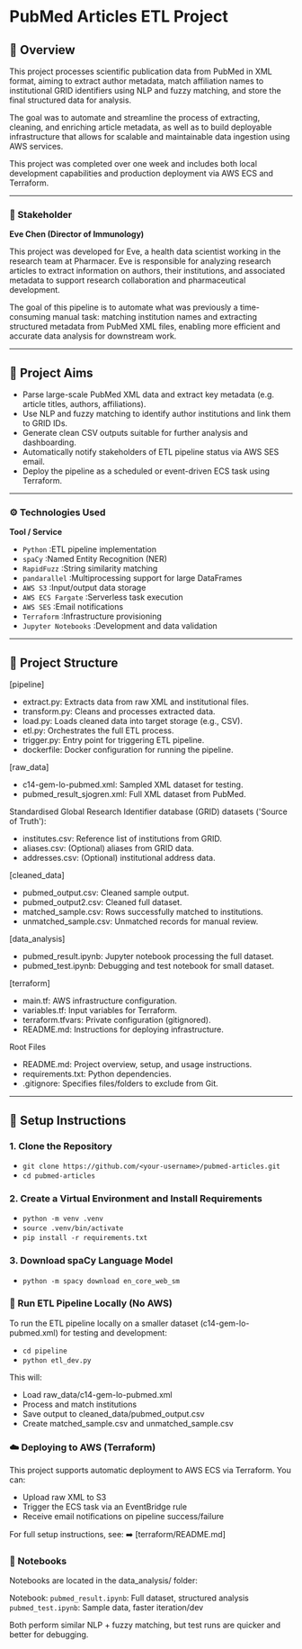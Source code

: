 # PubMed Articles ETL Project

## 🧠 Overview

This project processes scientific publication data from PubMed in XML format, aiming to extract author metadata, match affiliation names to institutional GRID identifiers using NLP and fuzzy matching, and store the final structured data for analysis.

The goal was to automate and streamline the process of extracting, cleaning, and enriching article metadata, as well as to build deployable infrastructure that allows for scalable and maintainable data ingestion using AWS services.

This project was completed over one week and includes both local development capabilities and production deployment via AWS ECS and Terraform.

---


### 📌 Stakeholder

**Eve Chen (Director of Immunology)**

This project was developed for Eve, a health data scientist working in the research team at Pharmacer. Eve is responsible for analyzing research articles to extract information on authors, their institutions, and associated metadata to support research collaboration and pharmaceutical development. 

The goal of this pipeline is to automate what was previously a time-consuming manual task: matching institution names and extracting structured metadata from PubMed XML files, enabling more efficient and accurate data analysis for downstream work.

---


## 🎯 Project Aims

- Parse large-scale PubMed XML data and extract key metadata (e.g. article titles, authors, affiliations).
- Use NLP and fuzzy matching to identify author institutions and link them to GRID IDs.
- Generate clean CSV outputs suitable for further analysis and dashboarding.
- Automatically notify stakeholders of ETL pipeline status via AWS SES email.
- Deploy the pipeline as a scheduled or event-driven ECS task using Terraform.

---

### ⚙️ Technologies Used
**Tool / Service**
- `Python`	:ETL pipeline implementation
- `spaCy`	:Named Entity Recognition (NER)
- `RapidFuzz`	:String similarity matching
- `pandarallel`	:Multiprocessing support for large DataFrames
- `AWS S3`	:Input/output data storage
- `AWS ECS Fargate`	:Serverless task execution
- `AWS SES`	:Email notifications
- `Terraform`	:Infrastructure provisioning
- `Jupyter Notebooks`	:Development and data validation

---

## 📁 Project Structure

[pipeline]
- extract.py: Extracts data from raw XML and institutional files.
- transform.py: Cleans and processes extracted data.
- load.py: Loads cleaned data into target storage (e.g., CSV).
- etl.py: Orchestrates the full ETL process.
- trigger.py: Entry point for triggering ETL pipeline.
- dockerfile: Docker configuration for running the pipeline.

[raw_data]
- c14-gem-lo-pubmed.xml: Sampled XML dataset for testing.
- pubmed_result_sjogren.xml: Full XML dataset from PubMed.

Standardised Global Research Identifier database (GRID) datasets ('Source of Truth'):
- institutes.csv: Reference list of institutions from GRID.
- aliases.csv: (Optional) aliases from GRID data.
- addresses.csv: (Optional) institutional address data.

[cleaned_data]
- pubmed_output.csv: Cleaned sample output.
- pubmed_output2.csv: Cleaned full dataset.
- matched_sample.csv: Rows successfully matched to institutions.
- unmatched_sample.csv: Unmatched records for manual review.

[data_analysis]
- pubmed_result.ipynb: Jupyter notebook processing the full dataset.
- pubmed_test.ipynb: Debugging and test notebook for small dataset.

[terraform]
- main.tf: AWS infrastructure configuration.
- variables.tf: Input variables for Terraform.
- terraform.tfvars: Private configuration (gitignored).
- README.md: Instructions for deploying infrastructure.

Root Files
- README.md: Project overview, setup, and usage instructions.
- requirements.txt: Python dependencies.
- .gitignore: Specifies files/folders to exclude from Git.

---

## 🔧 Setup Instructions

### 1. Clone the Repository

- `git clone https://github.com/<your-username>/pubmed-articles.git`
- `cd pubmed-articles`


### 2. Create a Virtual Environment and Install Requirements

- `python -m venv .venv`
- `source .venv/bin/activate`
- `pip install -r requirements.txt`

### 3. Download spaCy Language Model

- `python -m spacy download en_core_web_sm`


### 🚀 Run ETL Pipeline Locally (No AWS)

To run the ETL pipeline locally on a smaller dataset (c14-gem-lo-pubmed.xml) for testing and development:
- `cd pipeline`
- `python etl_dev.py`

This will:
- Load raw_data/c14-gem-lo-pubmed.xml
- Process and match institutions
- Save output to cleaned_data/pubmed_output.csv
- Create matched_sample.csv and unmatched_sample.csv

### ☁️ Deploying to AWS (Terraform)

This project supports automatic deployment to AWS ECS via Terraform. You can:

- Upload raw XML to S3
- Trigger the ECS task via an EventBridge rule
- Receive email notifications on pipeline success/failure

For full setup instructions, see:
➡️ [terraform/README.md]


### 📓 Notebooks
Notebooks are located in the data_analysis/ folder:

Notebook:
`pubmed_result.ipynb`: Full dataset, structured analysis
`pubmed_test.ipynb`: Sample data, faster iteration/dev

Both perform similar NLP + fuzzy matching, but test runs are quicker and better for debugging.

